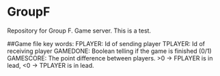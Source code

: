 # GroupF
Repository for Group F. Game server.
This is a test.

##Game file key words:
FPLAYER: Id of sending player
TPLAYER: Id of receiving player
GAMEDONE: Boolean telling if the game is finished (0/1)
GAMESCORE: The point difference between players. >0 -> FPLAYER is in lead, <0 -> TPLAYER is in lead.
